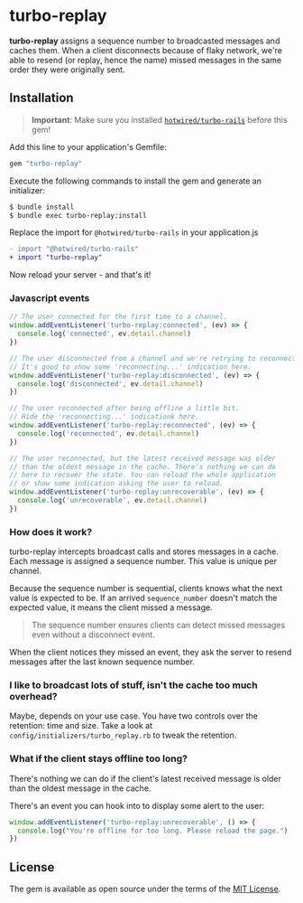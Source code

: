 # turbo-replay

**turbo-replay** assigns a sequence number to broadcasted messages and caches them. When a client 
disconnects because of flaky network, we're able to resend (or replay, hence the name) missed
messages in the same order they were originally sent.

## Installation

> **Important**: Make sure you installed [`hotwired/turbo-rails`](https://github.com/hotwired/turbo-rails) before this gem!

Add this line to your application's Gemfile:

```ruby
gem "turbo-replay"
```

Execute the following commands to install the gem and generate an initializer:

```bash
$ bundle install
$ bundle exec turbo-replay:install
```

Replace the import for `@hotwired/turbo-rails` in your application.js

```diff
- import "@hotwired/turbo-rails"
+ import "turbo-replay"
```

Now reload your server - and that's it!

### Javascript events

```javascript
// The user connected for the first time to a channel.
window.addEventListener('turbo-replay:connected', (ev) => {
  console.log('connected', ev.detail.channel)
})

// The user disconnected from a channel and we're retrying to reconnect.
// It's good to show some 'reconnecting...' indication here.
window.addEventListener('turbo-replay:disconnected', (ev) => {
  console.log('disconnected', ev.detail.channel)
})

// The user reconnected after being offline a little bit.
// Hide the 'reconnecting...' indicationk here.
window.addEventListener('turbo-replay:reconnected', (ev) => {
  console.log('reconnected', ev.detail.channel)
})

// The user reconnected, but the latest received message was older
// than the oldest message in the cache. There's nothing we can do
// here to recover the state. You can reload the whole application
// or show some indication asking the user to reload.
window.addEventListener('turbo-replay:unrecoverable', (ev) => {
  console.log('unrecoverable', ev.detail.channel)
})
```

### How does it work?

turbo-replay intercepts broadcast calls and stores messages in a cache. Each message is assigned
a sequence number. This value is unique per channel.

Because the sequence number is sequential, clients knows what the next value is expected to be.
If an arrived `sequence_number` doesn't match the expected value, it means the client missed a message.

> The sequence number ensures clients can detect missed messages even without a disconnect event.

When the client notices they missed an event, they ask the server to resend messages after the last known
sequence number.

### I like to broadcast lots of stuff, isn't the cache too much overhead?

Maybe, depends on your use case. You have two controls over the retention: time and size.
Take a look at `config/initializers/turbo_replay.rb` to tweak the retention.

### What if the client stays offline too long?

There's nothing we can do if the client's latest received message is older than the oldest message in the cache.

There's an event you can hook into to display some alert to the user:

```js
window.addEventListener('turbo-replay:unrecoverable', () => {
  console.log("You're offline for too long. Please reload the page.")
})
```

## License
The gem is available as open source under the terms of the [MIT License](https://opensource.org/licenses/MIT).
